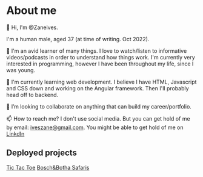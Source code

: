 # About me

👋 Hi, I'm @Zaneives.

I'm a human male, aged 37 (at time of writing. Oct 2022).

👀 I'm an avid learner of many things. I love to watch/listen to informative videos/podcasts in order to understand how things work. 
I'm currently very interested in programming, however I have been throughout my life, since I was young.

🌱 I'm currently learning web development. I believe I have HTML, Javascript and CSS down and working on the Angular framework. Then I'll probably head off to backend.

💞️ I’m looking to collaborate on anything that can build my career/portfolio.

📫 How to reach me? I don't use social media. But you can get hold of me by email: [iveszane@gmail.com](mailto:iveszane@gmail.com). You might be able to get hold of me on [LinkdIn](https://www.linkedin.com/in/zane-ives-835a55aa/)

## Deployed projects
[Tic Tac Toe](https://jozenones-project.web.app/)
[Bosch&Botha Safaris](https://zaneives.github.io/boschnbotha-project/)

<!---
Zaneives/Zaneives is a ✨ special ✨ repository because its `README.md` (this file) appears on your GitHub profile.
You can click the Preview link to take a look at your changes.
--->

